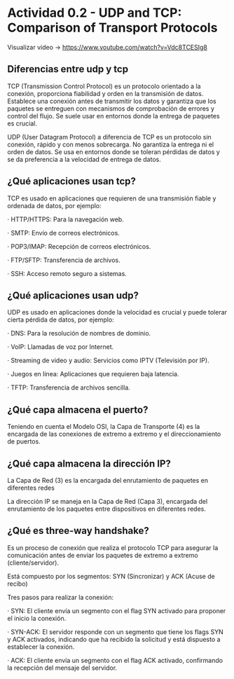 # Actividad 0.2 - UDP and TCP: Comparison of Transport Protocols

Visualizar vídeo -> https://www.youtube.com/watch?v=Vdc8TCESIg8

## Diferencias entre udp y tcp

TCP (Transmission Control Protocol) es un protocolo orientado a la conexión, proporciona fiabilidad y orden en la transmisión de datos. Establece una conexión antes de transmitir los datos y garantiza que los paquetes se entreguen con mecanismos de comprobación de errores y control del flujo. Se suele usar en entornos donde la entrega de paquetes es crucial.

UDP (User Datagram Protocol) a diferencia de TCP es un protocolo sin conexión, rápido y con menos sobrecarga. No garantiza la entrega ni el orden de datos. Se usa en entornos donde se toleran pérdidas de datos y se da preferencia a la velocidad de entrega de datos.

## ¿Qué aplicaciones usan tcp?

TCP es usado en aplicaciones que requieren de una transmisión fiable y ordenada de datos, por ejemplo:

· HTTP/HTTPS: Para la navegación web.

· SMTP: Envío de correos electrónicos.

· POP3/IMAP: Recepción de correos electrónicos.

· FTP/SFTP: Transferencia de archivos.

· SSH: Acceso remoto seguro a sistemas.

## ¿Qué aplicaciones usan udp?

UDP es usado en aplicaciones donde la velocidad es crucial y puede tolerar cierta pérdida de datos, por ejemplo:

· DNS: Para la resolución de nombres de dominio.

· VoIP: Llamadas de voz por Internet.

· Streaming de video y audio: Servicios como IPTV (Televisión por IP).

· Juegos en línea: Aplicaciones que requieren baja latencia.

· TFTP: Transferencia de archivos sencilla.

## ¿Qué capa almacena el puerto?

Teniendo en cuenta el Modelo OSI, la Capa de Transporte (4) es la encargada de las conexiones de extremo a extremo y el direccionamiento de puertos.

## ¿Qué capa almacena la dirección IP?

La Capa de Red (3) es la encargada del enrutamiento de paquetes en diferentes redes

La dirección IP se maneja en la Capa de Red (Capa 3), encargada del enrutamiento de los paquetes entre dispositivos en diferentes redes.

## ¿Qué es three-way handshake?

Es un proceso de conexión que realiza el protocolo TCP para asegurar la comunicación antes de enviar los paquetes de extremo a extremo (cliente/servidor).

Está compuesto por los segmentos: SYN (Sincronizar) y ACK (Acuse de recibo)

Tres pasos para realizar la conexión:

· SYN: El cliente envía un segmento con el flag SYN activado para proponer el inicio la conexión.

· SYN-ACK: El servidor responde con un segmento que tiene los flags SYN y ACK activados, indicando que ha recibido la solicitud y está dispuesto a establecer la conexión.

· ACK: El cliente envía un segmento con el flag ACK activado, confirmando la recepción del mensaje del servidor.

